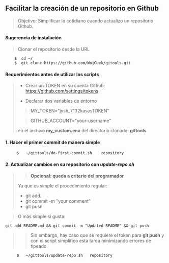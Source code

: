 ## Facilitar la creación de un repositorio en Github

> Objetivo: Simplificar lo cotidiano cuando actualizo un repositorio Github.


#### Sugerencia de instalación

> Clonar el repositorio desde la URL

```
    $  cd ~/
    $  git clone https://github.com/WojGeek/gitools.git

```

#### Requerimientos antes de utilizar los scripts
>
> - Crear un TOKEN en su cuenta Github:  https://github.com/settings/tokens
> 
> - Declarar dos variables de entorno 
> 
>>   MY_TOKEN="jysh_7132kasasTOKEN"
>
>>   GITHUB_ACCOUNT="your-username"
>
>   en el archivo **my_custom.env**  del directorio clonado: **gittools**
>
>

#### 1. Hacer el primer commit de manera simple


```
     $   ~/gittools/do-first-commit.sh    repository

```


#### 2.  Actualizar cambios en su repositorio con ***update-repo.sh***

>> **Opcional: queda a criterio del programador**
> 
> Ya que es simple el procedimiento regular:
> - git add.
> - git commit -m "your comment"
> - git push
>

> O más simple si gusta:
> 
``` 
git add README.md && git commit -m "Updated README" && git push 

```
>


>> Sin embargo, hay caso que se requiere el token para **git push**
>> y con el script simplifico esta tarea minimizando errores de tipeado.

```
     $   ~/gittools/update-repo.sh   repository

```